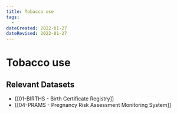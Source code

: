 ```yaml
---
title: Tobacco use
tags:
  - 
dateCreated: 2022-01-27
dateRevised: 2022-01-27
---
```

# Tobacco use
## Relevant Datasets
- [[01-BIRTHS - Birth Certificate Registry]]
- [[04-PRAMS - Pregnancy Risk Assessment Monitoring System]]